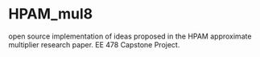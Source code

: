 # HPAM_mul8
open source implementation of ideas proposed in the HPAM approximate multiplier research paper. EE 478 Capstone Project.
